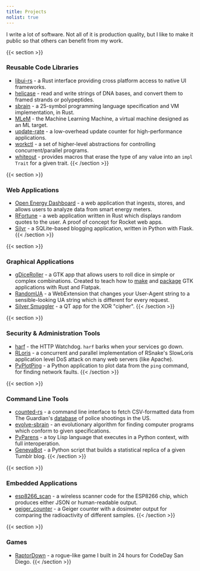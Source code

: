 ```yaml
---
title: Projects
nolist: true
---
```


I write a lot of software. Not all of it is production quality, but I like to make it public so that others can benefit from my work.

{{< section >}}
### Reusable Code Libraries

* [libui-rs](https://github.com/NoraCodes/libui-rs) - a Rust interface providing cross platform access to native UI frameworks.
* [helicase](https://github.com/NoraCodes/helicase) - read and write strings of DNA bases, and convert them to framed strands or polypeptides.
* [sbrain](https://github.com/NoraCodes/sbrain) - a 25-symbol programming language specification and VM implementation, in Rust.
* [MLeM](https://github.com/NoraCodes/mlem) - the Machine Learning Machine, a virtual machine designed as an ML target.
* [update-rate](https://github.com/NoraCodes/update_rate) - a low-overhead update counter for high-performance applications.
* [workctl](https://github.com/NoraCodes/workctl) - a set of higher-level abstractions for controlling concurrent/parallel programs.
* [whiteout](https://github.com/NoraCodes/whiteout) - provides macros that erase the type of any value into an `impl Trait` for a given trait.
{{< /section >}}

{{< section >}}
### Web Applications

* [Open Energy Dashboard](https://openenergydashboard.github.io) - a web application that ingests, stores, and allows users to analyze data from smart energy meters.
* [RFortune](https://github.com/NoraCodes/rfortune) - a web application written in Rust which displays random quotes to the user. A proof of concept for Rocket web apps.
* [Silvr](https://github.com/NoraCodes/silvr) - a SQLite-based blogging application, written in Python with Flask.
{{< /section >}}

{{< section >}}
### Graphical Applications

* [gDiceRoller](https://flathub.org/apps/details/codes.nora.gDiceRoller) - a GTK app that allows users to roll dice in simple or complex combinations. Created to teach how to [make](../tutorial/speedy-desktop-apps-with-gtk-and-rust/) and [package](../tutorial/packaging-desktop-apps-with-flatpak/) GTK applications with Rust and Flatpak.
* [RandomUA](/randomua/) - a WebExtension that changes your User-Agent string to a sensible-looking UA string which is different for every request.
* [Silver Smuggler](https://github.com/NoraCodes/silver_smuggler) - a QT app for the XOR "cipher".
{{< /section >}}

{{< section >}}
### Security & Administration Tools

* [harf](https://github.com/OpenEnergyDashboard/harf) - the HTTP Watchdog. `harf` barks when your services go down.
* [RLoris](https://github.com/NoraCodes/rloris) - a concurrent and parallel implementation of RSnake's SlowLoris application level DoS attack on many web servers (like Apache).
* [PyPlotPing](https://github.com/NoraCodes/FlameTools) - a Python application to plot data from the `ping` command, for finding network faults.
{{< /section >}}

{{< section >}}
### Command Line Tools

* [counted-rs](https://github.com/NoraCodes/counted-rs) - a command line interface to fetch CSV-formatted data from The Guardian's [database](https://www.theguardian.com/us-news/ng-interactive/2015/jun/01/the-counted-police-killings-us-database) of police shootings in the US.
* [evolve-sbrain](https://github.com/NoraCodes/evolve-sbrain) - an evolutionary algorithm for finding computer programs which conform to given specifications.
* [PyParens](https://github.com/NoraCodes/pyparens) - a toy Lisp language that executes in a Python context, with full interoperation.
* [GenevaBot](https://github.com/NoraCodes/genevabot) - a Python script that builds a statistical replica of a given Tumblr blog.
{{< /section >}}

{{< section >}}
### Embedded Applications

* [esp8266_scan](https://gist.github.com/NoraCodes/c328e47e47cafc0be353feec020175af) - a wireless scanner code for the ESP8266 chip, which produces either JSON or human-readable output.
* [geiger_counter](/post/arduino-geiger-counter-dosimeter/) - a Geiger counter with a dosimeter output for comparing the radioactivity of different samples.
{{< /section >}}

{{< section >}}
### Games

* [RaptorDown](https://github.com/NoraCodes/RaptorDown) - a rogue-like game I built in 24 hours for CodeDay San Diego.
{{< /section >}}

